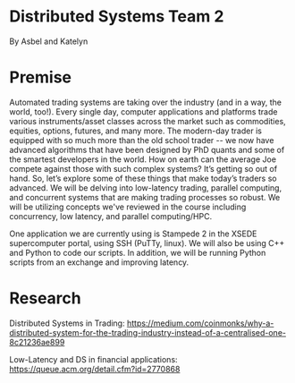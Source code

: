 # Distributed Systems Team 2
By Asbel and Katelyn 

# Premise

Automated trading systems are taking over the industry (and in a way, the world, too!). Every single day, computer applications and platforms trade various instruments/asset classes across the market such as commodities, equities, options, futures, and many more. The modern-day trader is equipped with so much more than the old school trader -- we now have advanced algorithms that have been designed by PhD quants and some of the smartest developers in the world. How on earth can the average Joe compete against those with such complex systems? It’s getting so out of hand. So, let’s explore some of these things that make today’s traders so advanced. We will be delving into low-latency trading, parallel computing, and concurrent systems that are making trading processes so robust. We will be utilizing concepts we've reviewed in the course including concurrency, low latency, and parallel computing/HPC. 

One application we are currently using is Stampede 2 in the XSEDE supercomputer portal, using SSH (PuTTy, linux). We will also be using C++ and Python to code our scripts. In addition, we will be running Python scripts from an exchange and improving latency. 
  
# Research

Distributed Systems in Trading: 
https://medium.com/coinmonks/why-a-distributed-system-for-the-trading-industry-instead-of-a-centralised-one-8c21236ae899 

Low-Latency and DS in financial applications: 
https://queue.acm.org/detail.cfm?id=2770868 
